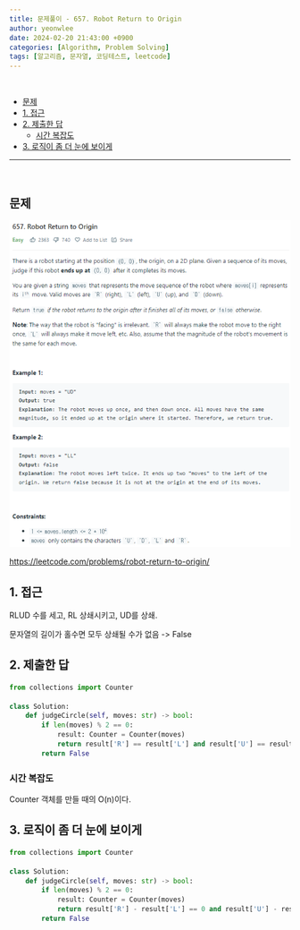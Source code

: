 ```yaml
---
title: 문제풀이 - 657. Robot Return to Origin
author: yeonwlee
date: 2024-02-20 21:43:00 +0900
categories: [Algorithm, Problem Solving]
tags: [알고리즘, 문자열, 코딩테스트, leetcode]
---
```


<br>

- [문제](#문제)
- [1. 접근](#1-접근)
- [2. 제출한 답](#2-제출한-답)
  - [시간 복잡도](#시간-복잡도)
- [3. 로직이 좀 더 눈에 보이게](#3-로직이-좀-더-눈에-보이게)

---

<br>

## 문제

![image alt 문제](/assets/img/post/2024-02-20-problemsolving-leetcode-657-robot-return-to-origin/img0.png)

<https://leetcode.com/problems/robot-return-to-origin/>

## 1. 접근

RLUD 수를 세고, RL 상쇄시키고, UD를 상쇄.

문자열의 길이가 홀수면 모두 상쇄될 수가 없음 -> False

## 2. 제출한 답

```python
from collections import Counter

class Solution:
    def judgeCircle(self, moves: str) -> bool:
        if len(moves) % 2 == 0:
            result: Counter = Counter(moves)
            return result['R'] == result['L'] and result['U'] == result['D']
        return False
```

### 시간 복잡도

Counter 객체를 만들 때의 O(n)이다.

## 3. 로직이 좀 더 눈에 보이게

```python
from collections import Counter

class Solution:
    def judgeCircle(self, moves: str) -> bool:
        if len(moves) % 2 == 0:
            result: Counter = Counter(moves)
            return result['R'] - result['L'] == 0 and result['U'] - result['D'] == 0
        return False

```

